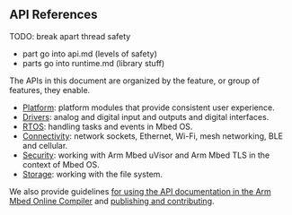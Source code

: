 ## API References

TODO: break apart thread safety
- part go into api.md (levels of safety)
- parts go into runtime.md (library stuff)

The APIs in this document are organized by the feature, or group of features, they enable.

* [Platform](/docs/v5.4/reference/api-references.html#platform): platform modules that provide consistent user experience.
* [Drivers](/docs/v5.4/reference/api-references.html#drivers): analog and digital input and outputs and digital interfaces.
* [RTOS](/docs/v5.4/reference/api-references.html#rtos): handling tasks and events in Mbed OS.
* [Connectivity](/docs/v5.4/reference/api-references.html#connectivity): network sockets, Ethernet, Wi-Fi, mesh networking, BLE and cellular.
* [Security](/docs/v5.4/reference/api-references.html#security): working with Arm Mbed uVisor and Arm Mbed TLS in the context of Mbed OS.
* [Storage](/docs/v5.4/reference/api-references.html#storage): working with the file system.

We also provide guidelines [for using the API documentation in the Arm Mbed Online Compiler](/docs/v5.4/reference/generating-api-documentation.html) and [publishing and contributing](/docs/v5.4/reference/publishing-and-contributing.html).
